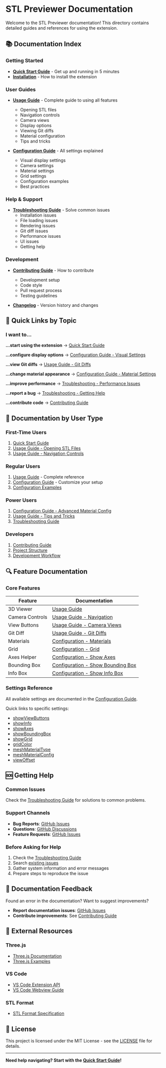# STL Previewer Documentation

Welcome to the STL Previewer documentation! This directory contains detailed guides and references for using the extension.

## 📚 Documentation Index

### Getting Started
- **[Quick Start Guide](QUICK_START.md)** - Get up and running in 5 minutes
- **[Installation](../README.md#-installation)** - How to install the extension

### User Guides
- **[Usage Guide](USAGE.md)** - Complete guide to using all features
  - Opening STL files
  - Navigation controls
  - Camera views
  - Display options
  - Viewing Git diffs
  - Material configuration
  - Tips and tricks

- **[Configuration Guide](CONFIGURATION.md)** - All settings explained
  - Visual display settings
  - Camera settings
  - Material settings
  - Grid settings
  - Configuration examples
  - Best practices

### Help & Support
- **[Troubleshooting Guide](TROUBLESHOOTING.md)** - Solve common issues
  - Installation issues
  - File loading issues
  - Rendering issues
  - Git diff issues
  - Performance issues
  - UI issues
  - Getting help

### Development
- **[Contributing Guide](../CONTRIBUTING.md)** - How to contribute
  - Development setup
  - Code style
  - Pull request process
  - Testing guidelines

- **[Changelog](../CHANGELOG.md)** - Version history and changes

## 🎯 Quick Links by Topic

### I want to...

**...start using the extension**
→ [Quick Start Guide](QUICK_START.md)

**...configure display options**
→ [Configuration Guide - Visual Settings](CONFIGURATION.md#visual-display-settings)

**...view Git diffs**
→ [Usage Guide - Git Diffs](USAGE.md#viewing-git-diffs)

**...change material appearance**
→ [Configuration Guide - Material Settings](CONFIGURATION.md#material-settings)

**...improve performance**
→ [Troubleshooting - Performance Issues](TROUBLESHOOTING.md#performance-issues)

**...report a bug**
→ [Troubleshooting - Getting Help](TROUBLESHOOTING.md#getting-help)

**...contribute code**
→ [Contributing Guide](../CONTRIBUTING.md)

## 📖 Documentation by User Type

### First-Time Users
1. [Quick Start Guide](QUICK_START.md)
2. [Usage Guide - Opening STL Files](USAGE.md#opening-stl-files)
3. [Usage Guide - Navigation Controls](USAGE.md#navigation-controls)

### Regular Users
1. [Usage Guide](USAGE.md) - Complete reference
2. [Configuration Guide](CONFIGURATION.md) - Customize your setup
3. [Configuration Examples](CONFIGURATION.md#configuration-examples)

### Power Users
1. [Configuration Guide - Advanced Material Config](CONFIGURATION.md#mesh-material-config)
2. [Usage Guide - Tips and Tricks](USAGE.md#tips-and-tricks)
3. [Troubleshooting Guide](TROUBLESHOOTING.md)

### Developers
1. [Contributing Guide](../CONTRIBUTING.md)
2. [Project Structure](../CONTRIBUTING.md#project-structure)
3. [Development Workflow](../CONTRIBUTING.md#development-workflow)

## 🔍 Feature Documentation

### Core Features

| Feature | Documentation |
|---------|--------------|
| 3D Viewer | [Usage Guide](USAGE.md#opening-stl-files) |
| Camera Controls | [Usage Guide - Navigation](USAGE.md#navigation-controls) |
| View Buttons | [Usage Guide - Camera Views](USAGE.md#camera-views) |
| Git Diff | [Usage Guide - Git Diffs](USAGE.md#viewing-git-diffs) |
| Materials | [Configuration - Materials](CONFIGURATION.md#material-settings) |
| Grid | [Configuration - Grid](CONFIGURATION.md#grid-settings) |
| Axes Helper | [Configuration - Show Axes](CONFIGURATION.md#show-axes) |
| Bounding Box | [Configuration - Show Bounding Box](CONFIGURATION.md#show-bounding-box) |
| Info Box | [Configuration - Show Info Box](CONFIGURATION.md#show-info-box) |

### Settings Reference

All available settings are documented in the [Configuration Guide](CONFIGURATION.md).

Quick links to specific settings:
- [showViewButtons](CONFIGURATION.md#show-view-buttons)
- [showInfo](CONFIGURATION.md#show-info-box)
- [showAxes](CONFIGURATION.md#show-axes)
- [showBoundingBox](CONFIGURATION.md#show-bounding-box)
- [showGrid](CONFIGURATION.md#show-grid)
- [gridColor](CONFIGURATION.md#grid-color)
- [meshMaterialType](CONFIGURATION.md#mesh-material-type)
- [meshMaterialConfig](CONFIGURATION.md#mesh-material-config)
- [viewOffset](CONFIGURATION.md#view-offset)

## 🆘 Getting Help

### Common Issues
Check the [Troubleshooting Guide](TROUBLESHOOTING.md) for solutions to common problems.

### Support Channels
- **Bug Reports**: [GitHub Issues](https://github.com/misiekhardcore/stl-previewer/issues)
- **Questions**: [GitHub Discussions](https://github.com/misiekhardcore/stl-previewer/discussions)
- **Feature Requests**: [GitHub Issues](https://github.com/misiekhardcore/stl-previewer/issues)

### Before Asking for Help
1. Check the [Troubleshooting Guide](TROUBLESHOOTING.md)
2. Search [existing issues](https://github.com/misiekhardcore/stl-previewer/issues)
3. Gather system information and error messages
4. Prepare steps to reproduce the issue

## 📝 Documentation Feedback

Found an error in the documentation? Want to suggest improvements?

- **Report documentation issues**: [GitHub Issues](https://github.com/misiekhardcore/stl-previewer/issues)
- **Contribute improvements**: See [Contributing Guide](../CONTRIBUTING.md)

## 🔗 External Resources

### Three.js
- [Three.js Documentation](https://threejs.org/docs/)
- [Three.js Examples](https://threejs.org/examples/)

### VS Code
- [VS Code Extension API](https://code.visualstudio.com/api)
- [VS Code Webview Guide](https://code.visualstudio.com/api/extension-guides/webview)

### STL Format
- [STL Format Specification](https://en.wikipedia.org/wiki/STL_(file_format))

## 📄 License

This project is licensed under the MIT License - see the [LICENSE](../LICENSE) file for details.

---

**Need help navigating? Start with the [Quick Start Guide](QUICK_START.md)!**
